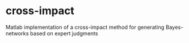 # cross-impact
Matlab implementation of a cross-impact method for generating Bayes-networks based on expert judgments
